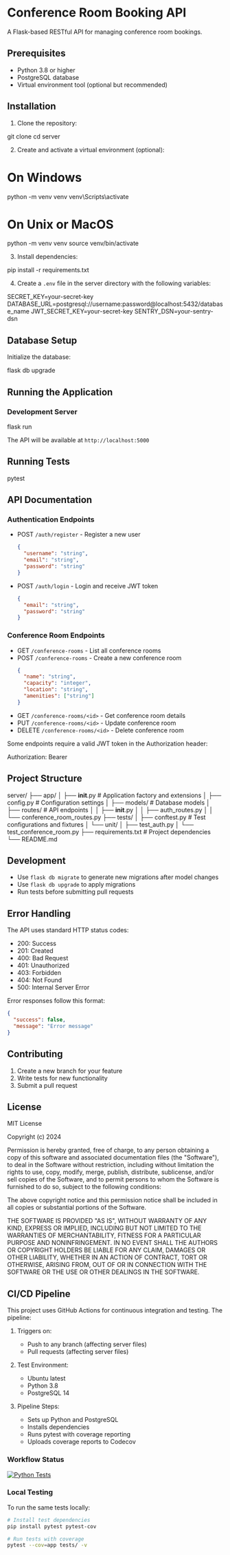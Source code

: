# Conference Room Booking API

A Flask-based RESTful API for managing conference room bookings.

## Prerequisites

- Python 3.8 or higher
- PostgreSQL database
- Virtual environment tool (optional but recommended)

## Installation

1. Clone the repository:

git clone [<repository-url>](https://github.com/Biplo12/room-booking-system)
cd server

2. Create and activate a virtual environment (optional):

# On Windows

python -m venv venv
venv\Scripts\activate

# On Unix or MacOS

python -m venv venv
source venv/bin/activate

3. Install dependencies:

pip install -r requirements.txt

4. Create a `.env` file in the server directory with the following variables:

SECRET_KEY=your-secret-key
DATABASE_URL=postgresql://username:password@localhost:5432/database_name
JWT_SECRET_KEY=your-secret-key
SENTRY_DSN=your-sentry-dsn

## Database Setup

Initialize the database:

flask db upgrade

## Running the Application

### Development Server

flask run

The API will be available at `http://localhost:5000`

## Running Tests

pytest

## API Documentation

### Authentication Endpoints

- POST `/auth/register` - Register a new user
  ```json
  {
    "username": "string",
    "email": "string",
    "password": "string"
  }
  ```
- POST `/auth/login` - Login and receive JWT token
  ```json
  {
    "email": "string",
    "password": "string"
  }
  ```

### Conference Room Endpoints

- GET `/conference-rooms` - List all conference rooms
- POST `/conference-rooms` - Create a new conference room
  ```json
  {
    "name": "string",
    "capacity": "integer",
    "location": "string",
    "amenities": ["string"]
  }
  ```
- GET `/conference-rooms/<id>` - Get conference room details
- PUT `/conference-rooms/<id>` - Update conference room
- DELETE `/conference-rooms/<id>` - Delete conference room

Some endpoints require a valid JWT token in the Authorization header:

Authorization: Bearer <your-token>

## Project Structure

server/
├── app/
│ ├── **init**.py # Application factory and extensions
│ ├── config.py # Configuration settings
│ ├── models/ # Database models
│ ├── routes/ # API endpoints
│ │ ├── **init**.py
│ │ ├── auth_routes.py
│ │ └── conference_room_routes.py
├── tests/
│ ├── conftest.py # Test configurations and fixtures
│ └── unit/
│ ├── test_auth.py
│ └── test_conference_room.py
├── requirements.txt # Project dependencies
└── README.md

## Development

- Use `flask db migrate` to generate new migrations after model changes
- Use `flask db upgrade` to apply migrations
- Run tests before submitting pull requests

## Error Handling

The API uses standard HTTP status codes:

- 200: Success
- 201: Created
- 400: Bad Request
- 401: Unauthorized
- 403: Forbidden
- 404: Not Found
- 500: Internal Server Error

Error responses follow this format:

```json
{
  "success": false,
  "message": "Error message"
}
```

## Contributing

1. Create a new branch for your feature
2. Write tests for new functionality
3. Submit a pull request

## License

MIT License

Copyright (c) 2024

Permission is hereby granted, free of charge, to any person obtaining a copy
of this software and associated documentation files (the "Software"), to deal
in the Software without restriction, including without limitation the rights
to use, copy, modify, merge, publish, distribute, sublicense, and/or sell
copies of the Software, and to permit persons to whom the Software is
furnished to do so, subject to the following conditions:

The above copyright notice and this permission notice shall be included in all
copies or substantial portions of the Software.

THE SOFTWARE IS PROVIDED "AS IS", WITHOUT WARRANTY OF ANY KIND, EXPRESS OR
IMPLIED, INCLUDING BUT NOT LIMITED TO THE WARRANTIES OF MERCHANTABILITY,
FITNESS FOR A PARTICULAR PURPOSE AND NONINFRINGEMENT. IN NO EVENT SHALL THE
AUTHORS OR COPYRIGHT HOLDERS BE LIABLE FOR ANY CLAIM, DAMAGES OR OTHER
LIABILITY, WHETHER IN AN ACTION OF CONTRACT, TORT OR OTHERWISE, ARISING FROM,
OUT OF OR IN CONNECTION WITH THE SOFTWARE OR THE USE OR OTHER DEALINGS IN THE
SOFTWARE.

## CI/CD Pipeline

This project uses GitHub Actions for continuous integration and testing. The pipeline:

1. Triggers on:

   - Push to any branch (affecting server files)
   - Pull requests (affecting server files)

2. Test Environment:

   - Ubuntu latest
   - Python 3.8
   - PostgreSQL 14

3. Pipeline Steps:
   - Sets up Python and PostgreSQL
   - Installs dependencies
   - Runs pytest with coverage reporting
   - Uploads coverage reports to Codecov

### Workflow Status

[![Python Tests](https://github.com/Biplo12/room-booking-system/actions/workflows/python-tests.yml/badge.svg)](https://github.com/Biplo12/room-booking-system/actions/workflows/python-tests.yml)

### Local Testing

To run the same tests locally:

```bash
# Install test dependencies
pip install pytest pytest-cov

# Run tests with coverage
pytest --cov=app tests/ -v
```
